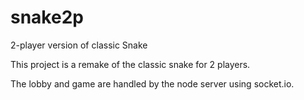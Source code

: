 # snake2p
2-player version of classic Snake

This project is a remake of the classic snake for 2 players.

The lobby and game are handled by the node server using socket.io.
